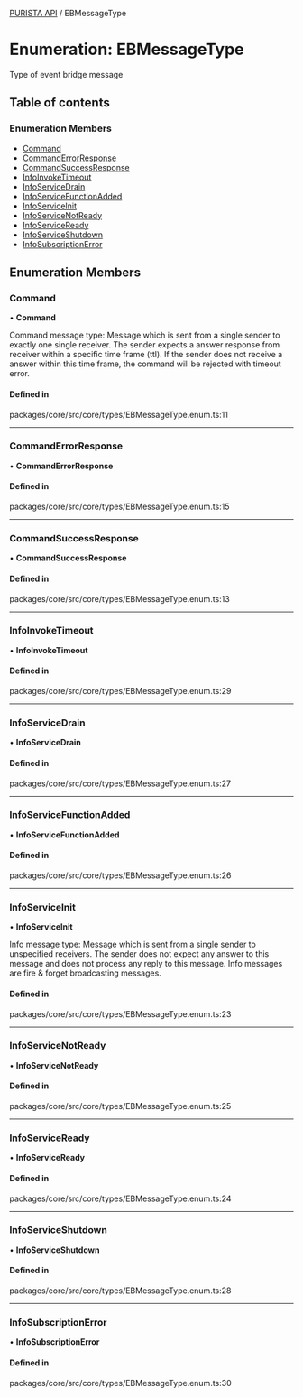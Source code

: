 [PURISTA API](../README.md) / EBMessageType

# Enumeration: EBMessageType

Type of event bridge message

## Table of contents

### Enumeration Members

- [Command](EBMessageType.md#command)
- [CommandErrorResponse](EBMessageType.md#commanderrorresponse)
- [CommandSuccessResponse](EBMessageType.md#commandsuccessresponse)
- [InfoInvokeTimeout](EBMessageType.md#infoinvoketimeout)
- [InfoServiceDrain](EBMessageType.md#infoservicedrain)
- [InfoServiceFunctionAdded](EBMessageType.md#infoservicefunctionadded)
- [InfoServiceInit](EBMessageType.md#infoserviceinit)
- [InfoServiceNotReady](EBMessageType.md#infoservicenotready)
- [InfoServiceReady](EBMessageType.md#infoserviceready)
- [InfoServiceShutdown](EBMessageType.md#infoserviceshutdown)
- [InfoSubscriptionError](EBMessageType.md#infosubscriptionerror)

## Enumeration Members

### Command

• **Command**

Command message type:
Message which is sent from a single sender to exactly one single receiver.
The sender expects a answer response from receiver within a specific time frame (ttl).
If the sender does not receive a answer within this time frame, the command will be rejected with timeout error.

#### Defined in

packages/core/src/core/types/EBMessageType.enum.ts:11

___

### CommandErrorResponse

• **CommandErrorResponse**

#### Defined in

packages/core/src/core/types/EBMessageType.enum.ts:15

___

### CommandSuccessResponse

• **CommandSuccessResponse**

#### Defined in

packages/core/src/core/types/EBMessageType.enum.ts:13

___

### InfoInvokeTimeout

• **InfoInvokeTimeout**

#### Defined in

packages/core/src/core/types/EBMessageType.enum.ts:29

___

### InfoServiceDrain

• **InfoServiceDrain**

#### Defined in

packages/core/src/core/types/EBMessageType.enum.ts:27

___

### InfoServiceFunctionAdded

• **InfoServiceFunctionAdded**

#### Defined in

packages/core/src/core/types/EBMessageType.enum.ts:26

___

### InfoServiceInit

• **InfoServiceInit**

Info message type:
Message which is sent from a single sender to unspecified receivers.
The sender does not expect any answer to this message and does not process any reply to this message.
Info messages are fire & forget broadcasting messages.

#### Defined in

packages/core/src/core/types/EBMessageType.enum.ts:23

___

### InfoServiceNotReady

• **InfoServiceNotReady**

#### Defined in

packages/core/src/core/types/EBMessageType.enum.ts:25

___

### InfoServiceReady

• **InfoServiceReady**

#### Defined in

packages/core/src/core/types/EBMessageType.enum.ts:24

___

### InfoServiceShutdown

• **InfoServiceShutdown**

#### Defined in

packages/core/src/core/types/EBMessageType.enum.ts:28

___

### InfoSubscriptionError

• **InfoSubscriptionError**

#### Defined in

packages/core/src/core/types/EBMessageType.enum.ts:30
